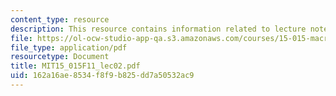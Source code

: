 ```yaml
---
content_type: resource
description: This resource contains information related to lecture notes.
file: https://ol-ocw-studio-app-qa.s3.amazonaws.com/courses/15-015-macro-and-international-economics-fall-2011/162a16ae8534f8f9b825dd7a50532ac9_MIT15_015F11_lec02.pdf
file_type: application/pdf
resourcetype: Document
title: MIT15_015F11_lec02.pdf
uid: 162a16ae-8534-f8f9-b825-dd7a50532ac9
---
```


